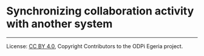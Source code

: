<!-- SPDX-License-Identifier: CC-BY-4.0 -->
<!-- Copyright Contributors to the ODPi Egeria project. -->

# Synchronizing collaboration activity with another system




----
License: [CC BY 4.0](https://creativecommons.org/licenses/by/4.0/),
Copyright Contributors to the ODPi Egeria project.